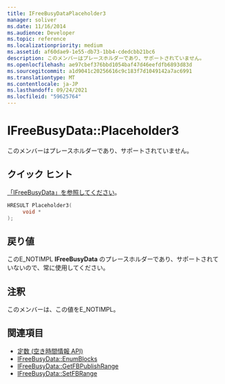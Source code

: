 ```yaml
---
title: IFreeBusyDataPlaceholder3
manager: soliver
ms.date: 11/16/2014
ms.audience: Developer
ms.topic: reference
ms.localizationpriority: medium
ms.assetid: af60dae9-1e55-db73-1bb4-cdedcbb21bc6
description: このメンバーはプレースホルダーであり、サポートされていません。
ms.openlocfilehash: ae97cbef376bbd1054baf47d46eefdfb6893d83d
ms.sourcegitcommit: a1d9041c20256616c9c183f7d1049142a7ac6991
ms.translationtype: MT
ms.contentlocale: ja-JP
ms.lasthandoff: 09/24/2021
ms.locfileid: "59625764"
---
```

# <a name="ifreebusydataplaceholder3"></a>IFreeBusyData::Placeholder3

このメンバーはプレースホルダーであり、サポートされていません。
  
## <a name="quick-info"></a>クイック ヒント

[「IFreeBusyData」を参照してください](ifreebusydata.md)。
  
```cpp
HRESULT Placeholder3( 
     void * 
);
```

## <a name="return-values"></a>戻り値

このE_NOTIMPL **IFreeBusyData** のプレースホルダーであり、サポートされていないので、常に使用してください。 
  
## <a name="remarks"></a>注釈

このメンバーは、この値をE_NOTIMPL。
  
## <a name="see-also"></a>関連項目

- [定数 (空き時間情報 API)](constants-free-busy-api.md)
- [IFreeBusyData::EnumBlocks](ifreebusydata-enumblocks.md)
- [IFreeBusyData::GetFBPublishRange](ifreebusydata-getfbpublishrange.md)
- [IFreeBusyData::SetFBRange](ifreebusydata-setfbrange.md)

